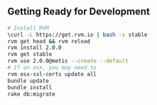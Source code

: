 Getting Ready for Development
-----------------------------

```bash
# Install RVM
\curl -L https://get.rvm.io | bash -s stable
rvm get head && rvm reload
rvm install 2.0.0
rvm get stable
rvm use 2.0.0@metis --create --default
# If on osx, you may need to
rvm osx-ssl-certs update all
bundle update
bundle install
rake db:migrate
```
